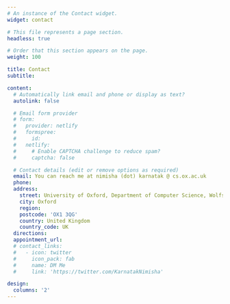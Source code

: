 ```yaml
---
# An instance of the Contact widget.
widget: contact

# This file represents a page section.
headless: true

# Order that this section appears on the page.
weight: 100

title: Contact
subtitle:

content:
  # Automatically link email and phone or display as text?
  autolink: false

  # Email form provider
  # form:
  #   provider: netlify
  #   formspree:
  #     id:
  #   netlify:
  #     # Enable CAPTCHA challenge to reduce spam?
  #     captcha: false

  # Contact details (edit or remove options as required)
  email: You can reach me at nimisha (dot) karnatak @ cs.ox.ac.uk
  phone: 
  address:
    street: University of Oxford, Department of Computer Science, Wolfson Building, 7 Parks Road
    city: Oxford
    region: 
    postcode: 'OX1 3QG'
    country: United Kingdom
    country_code: UK
  directions:
  appointment_url: 
  # contact_links:
  #   - icon: twitter
  #     icon_pack: fab
  #     name: DM Me
  #     link: 'https://twitter.com/KarnatakNimisha'

design:
  columns: '2'
---
```

